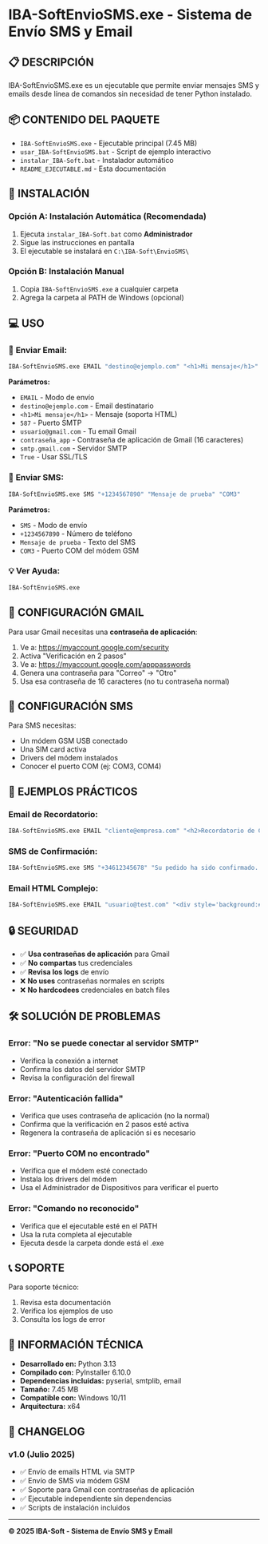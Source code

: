 # IBA-SoftEnvioSMS.exe - Sistema de Envío SMS y Email

## 📋 **DESCRIPCIÓN**
IBA-SoftEnvioSMS.exe es un ejecutable que permite enviar mensajes SMS y emails desde línea de comandos sin necesidad de tener Python instalado.

## 📦 **CONTENIDO DEL PAQUETE**
- `IBA-SoftEnvioSMS.exe` - Ejecutable principal (7.45 MB)
- `usar_IBA-SoftEnvioSMS.bat` - Script de ejemplo interactivo
- `instalar_IBA-Soft.bat` - Instalador automático
- `README_EJECUTABLE.md` - Esta documentación

## 🚀 **INSTALACIÓN**

### Opción A: Instalación Automática (Recomendada)
1. Ejecuta `instalar_IBA-Soft.bat` como **Administrador**
2. Sigue las instrucciones en pantalla
3. El ejecutable se instalará en `C:\IBA-Soft\EnvioSMS\`

### Opción B: Instalación Manual
1. Copia `IBA-SoftEnvioSMS.exe` a cualquier carpeta
2. Agrega la carpeta al PATH de Windows (opcional)

## 💻 **USO**

### 📧 **Enviar Email:**
```cmd
IBA-SoftEnvioSMS.exe EMAIL "destino@ejemplo.com" "<h1>Mi mensaje</h1>" "587" "usuario@gmail.com" "contraseña_app" "smtp.gmail.com" "True"
```

**Parámetros:**
- `EMAIL` - Modo de envío
- `destino@ejemplo.com` - Email destinatario
- `<h1>Mi mensaje</h1>` - Mensaje (soporta HTML)
- `587` - Puerto SMTP
- `usuario@gmail.com` - Tu email Gmail
- `contraseña_app` - Contraseña de aplicación de Gmail (16 caracteres)
- `smtp.gmail.com` - Servidor SMTP
- `True` - Usar SSL/TLS

### 📱 **Enviar SMS:**
```cmd
IBA-SoftEnvioSMS.exe SMS "+1234567890" "Mensaje de prueba" "COM3"
```

**Parámetros:**
- `SMS` - Modo de envío
- `+1234567890` - Número de teléfono
- `Mensaje de prueba` - Texto del SMS
- `COM3` - Puerto COM del módem GSM

### 💡 **Ver Ayuda:**
```cmd
IBA-SoftEnvioSMS.exe
```

## 🔧 **CONFIGURACIÓN GMAIL**

Para usar Gmail necesitas una **contraseña de aplicación**:

1. Ve a: https://myaccount.google.com/security
2. Activa "Verificación en 2 pasos"
3. Ve a: https://myaccount.google.com/apppasswords
4. Genera una contraseña para "Correo" → "Otro"
5. Usa esa contraseña de 16 caracteres (no tu contraseña normal)

## 📱 **CONFIGURACIÓN SMS**

Para SMS necesitas:
- Un módem GSM USB conectado
- Una SIM card activa
- Drivers del módem instalados
- Conocer el puerto COM (ej: COM3, COM4)

## 🎯 **EJEMPLOS PRÁCTICOS**

### Email de Recordatorio:
```cmd
IBA-SoftEnvioSMS.exe EMAIL "cliente@empresa.com" "<h2>Recordatorio de Cita</h2><p>Su cita es mañana a las 10:00 AM.</p>" "587" "infonutribel@gmail.com" "abcd1234efgh5678" "smtp.gmail.com" "True"
```

### SMS de Confirmación:
```cmd
IBA-SoftEnvioSMS.exe SMS "+34612345678" "Su pedido ha sido confirmado. Gracias." "COM3"
```

### Email HTML Complejo:
```cmd
IBA-SoftEnvioSMS.exe EMAIL "usuario@test.com" "<div style='background:#f0f8ff;padding:20px;'><h1 style='color:#4CAF50;'>¡Bienvenido!</h1><p>Su cuenta ha sido activada correctamente.</p></div>" "587" "admin@miempresa.com" "passwordapp123" "smtp.gmail.com" "True"
```

## 🔒 **SEGURIDAD**

- ✅ **Usa contraseñas de aplicación** para Gmail
- ✅ **No compartas** tus credenciales
- ✅ **Revisa los logs** de envío
- ❌ **No uses** contraseñas normales en scripts
- ❌ **No hardcodees** credenciales en batch files

## 🛠️ **SOLUCIÓN DE PROBLEMAS**

### Error: "No se puede conectar al servidor SMTP"
- Verifica la conexión a internet
- Confirma los datos del servidor SMTP
- Revisa la configuración del firewall

### Error: "Autenticación fallida"
- Verifica que uses contraseña de aplicación (no la normal)
- Confirma que la verificación en 2 pasos esté activa
- Regenera la contraseña de aplicación si es necesario

### Error: "Puerto COM no encontrado"
- Verifica que el módem esté conectado
- Instala los drivers del módem
- Usa el Administrador de Dispositivos para verificar el puerto

### Error: "Comando no reconocido"
- Verifica que el ejecutable esté en el PATH
- Usa la ruta completa al ejecutable
- Ejecuta desde la carpeta donde está el .exe

## 📞 **SOPORTE**

Para soporte técnico:
1. Revisa esta documentación
2. Verifica los ejemplos de uso
3. Consulta los logs de error

## 📄 **INFORMACIÓN TÉCNICA**

- **Desarrollado en:** Python 3.13
- **Compilado con:** PyInstaller 6.10.0
- **Dependencias incluidas:** pyserial, smtplib, email
- **Tamaño:** 7.45 MB
- **Compatible con:** Windows 10/11
- **Arquitectura:** x64

## 📝 **CHANGELOG**

### v1.0 (Julio 2025)
- ✅ Envío de emails HTML via SMTP
- ✅ Envío de SMS via módem GSM
- ✅ Soporte para Gmail con contraseñas de aplicación
- ✅ Ejecutable independiente sin dependencias
- ✅ Scripts de instalación incluidos

---

**© 2025 IBA-Soft - Sistema de Envío SMS y Email**

